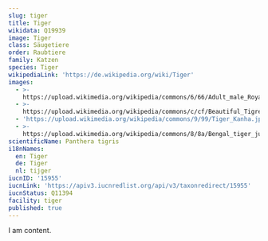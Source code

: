```yaml
---
slug: tiger
title: Tiger
wikidata: Q19939
image: Tiger
class: Säugetiere
order: Raubtiere
family: Katzen
species: Tiger
wikipediaLink: 'https://de.wikipedia.org/wiki/Tiger'
images:
  - >-
    https://upload.wikimedia.org/wikipedia/commons/6/66/Adult_male_Royal_Bengal_tiger.jpg
  - >-
    https://upload.wikimedia.org/wikipedia/commons/c/cf/Beautiful_Tigress_&_her_cub,Save_the_Tiger,.jpg
  - 'https://upload.wikimedia.org/wikipedia/commons/9/99/Tiger_Kanha.jpg'
  - >-
    https://upload.wikimedia.org/wikipedia/commons/8/8a/Bengal_tiger_jumping_in_Sundarban.jpg
scientificName: Panthera tigris
i18nNames:
  en: Tiger
  de: Tiger
  nl: tijger
iucnID: '15955'
iucnLink: 'https://apiv3.iucnredlist.org/api/v3/taxonredirect/15955'
iucnStatus: Q11394
facility: tiger
published: true
---
```


I am content.
